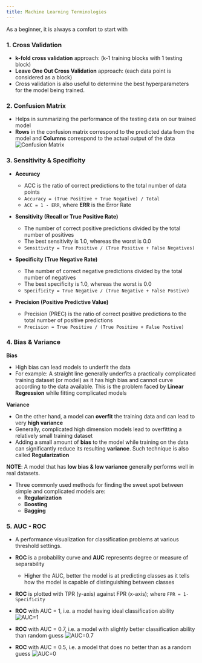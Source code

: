 ```yaml
---
title: Machine Learning Terminologies
---
```


As a beginner, it is always a comfort to start with 

### 1. Cross Validation
- **k-fold cross validation** approach: (k-1 training blocks with 1 testing block)
- **Leave One Out Cross Validation** approach: (each data point is considered as a block)
- Cross validation is also useful to determine the best hyperparameters for the model being trained.

### 2. Confusion Matrix
- Helps in summarizing the performance of the testing data on our trained model
- **Rows** in the confusion matrix correspond to the predicted data from the model and **Columns** correspond to the actual output of the data
![Confusion Matrix](https://raw.githubusercontent.com/asheeshcric/learning-ml-crashcourse/master/Machine%20Learning%20-%20StatQuest/images/confusion-matrix.png?token=ATcLOps5SjzuYDAzsp4aaSB8EWaQ4FEuks5cd8cqwA==)


### 3. Sensitivity & Specificity
- **Accuracy**
	- ACC is the ratio of correct predictions to the total number of data points
	- `Accuracy = (True Positive + True Negative) / Total`
	- `ACC = 1 - ERR`, where **ERR** is the Error Rate

- **Sensitivity (Recall or True Positive Rate)**
	- The number of correct positive predictions divided by the total number of positives
	- The best sensitivity is 1.0, whereas the worst is 0.0
	- `Sensitivity = True Positive / (True Positive + False Negatives)` 

- **Specificity (True Negative Rate)**
	- The number of correct negative predictions divided by the total number of negatives
	- The best specificity is 1.0, whereas the worst is 0.0
	- `Specificity = True Negative / (True Negative + False Postive)`

- **Precision (Positive Predictive Value)**
	- Precision (PREC) is the ratio of correct positive predictions to the total number of positive predictions
	- `Precision = True Positive / (True Positive + False Postive)`



### 4. Bias & Variance
**Bias**
- High bias can lead models to underfit the data
- For example: A straight line generally underfits a practically complicated training dataset (or model) as it has high bias and cannot curve according to the data available. This is the problem faced by **Linear Regression** while fitting complicated models

**Variance**
- On the other hand, a model can **overfit** the training data and can lead to very **high variance**
- Generally, complicated high dimension models lead to overfitting a relatively small training dataset
- Adding a small amount of **bias** to the model while training on the data can significantly reduce its resulting **variance**. Such technique is also called **Regularization**

**NOTE**: A model that has **low bias & low variance** generally performs well in real datasets.

- Three commonly used methods for finding the sweet spot between simple and complicated models are:
	- **Regularization**
	- **Boosting**
	- **Bagging**
	

### 5. AUC - ROC

- A performance visualization for classification problems at various threshold settings.
- **ROC** is a probability curve and **AUC** represents degree or measure of separability
	- Higher the AUC, better the model is at predicting classes as it tells how the model is capable of distinguishing between classes

- **ROC** is plotted with TPR (y-axis) against FPR (x-axis); where `FPR = 1- Specificity` 

- **ROC** with AUC = 1, i.e. a model having ideal classification ability
![AUC=1](https://i.ibb.co/7WBPC1V/roc-1.png)
- **ROC** with AUC = 0.7, i.e. a model with slightly better classification ability than random guess
![AUC=0.7](https://i.ibb.co/x872KDk/roc-2.png)
- **ROC** with AUC = 0.5, i.e. a model that does no better than as a random guess
![AUC=0](https://i.ibb.co/Gs36NZT/roc-3.png)
